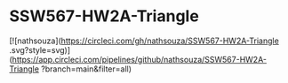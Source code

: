 # SSW567-HW2A-Triangle

[![nathsouza](https://circleci.com/gh/nathsouza/SSW567-HW2A-Triangle
.svg?style=svg)](https://app.circleci.com/pipelines/github/nathsouza/SSW567-HW2A-Triangle
?branch=main&filter=all)
